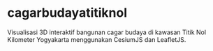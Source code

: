 # cagarbudayatitiknol
Visualisasi 3D interaktif bangunan cagar budaya di kawasan Titik Nol Kilometer Yogyakarta menggunakan CesiumJS dan LeafletJS.
